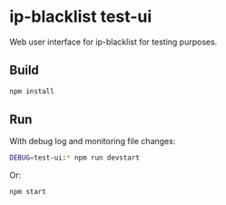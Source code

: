 # ip-blacklist test-ui

Web user interface for ip-blacklist for testing purposes.

## Build

```sh
npm install
```

## Run

With debug log and monitoring file changes:

```sh
DEBUG=test-ui:* npm run devstart
```

Or:

```sh
npm start
```
